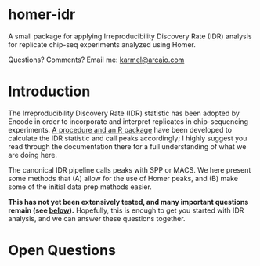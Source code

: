 homer-idr
=========

A small package for applying Irreproducibility Discovery Rate (IDR) analysis for replicate chip-seq experiments analyzed using Homer.

Questions? Comments? Email me: <karmel@arcaio.com>

# <a name="Introduction"></a>Introduction

The Irreproducibility Discovery Rate (IDR) statistic has been adopted by Encode in order to incorporate and interpret replicates in chip-sequencing experiments. [A procedure and an R package](https://sites.google.com/site/anshulkundaje/projects/idr) have been developed to calculate the IDR statistic and call peaks accordingly; I highly suggest you read through the documentation there for a full understanding of what we are doing here.

The canonical IDR pipeline calls peaks with SPP or MACS. We here present some methods that (A) allow for the use of Homer peaks, and (B) make some of the initial data prep methods easier.

**This has not yet been extensively tested, and many important questions remain (see [below](#Open-Questions)).** Hopefully, this is enough to get you started with IDR analysis, and we can answer these questions together.

# <a name="Open-Questions"></a>Open Questions

